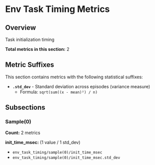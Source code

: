 # Env Task Timing Metrics

## Overview

Task initialization timing

**Total metrics in this section:** 2

## Metric Suffixes

This section contains metrics with the following statistical suffixes:

- **`.std_dev`** - Standard deviation across episodes (variance measure)
  - Formula: `sqrt(sum((x - mean)²) / n)`

## Subsections

### Sample(0)

**Count:** 2 metrics

**init_time_msec:** (1 value / 1 std_dev)
- `env_task_timing/sample(0)/init_time_msec`
- `env_task_timing/sample(0)/init_time_msec.std_dev`


